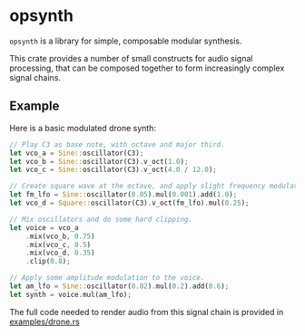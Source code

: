 # opsynth

`opsynth` is a library for simple, composable modular synthesis.

This crate provides a number of small constructs for audio signal processing, that can be composed together to form increasingly complex signal chains.

## Example

Here is a basic modulated drone synth:

```rust
// Play C3 as base note, with octave and major third.
let vco_a = Sine::oscillator(C3);
let vco_b = Sine::oscillator(C3).v_oct(1.0);
let vco_c = Sine::oscillator(C3).v_oct(4.0 / 12.0);

// Create square wave at the octave, and apply slight frequency modulation.
let fm_lfo = Sine::oscillator(0.05).mul(0.001).add(1.0);
let vco_d = Square::oscillator(C3).v_oct(fm_lfo).mul(0.25);

// Mix oscillators and do some hard clipping.
let voice = vco_a
    .mix(vco_b, 0.75)
    .mix(vco_c, 0.5)
    .mix(vco_d, 0.35)
    .clip(0.8);

// Apply some amplitude modulation to the voice.
let am_lfo = Sine::oscillator(0.02).mul(0.2).add(0.6);
let synth = voice.mul(am_lfo);
```

The full code needed to render audio from this signal chain is provided in [examples/drone.rs](examples/drone.rs)
